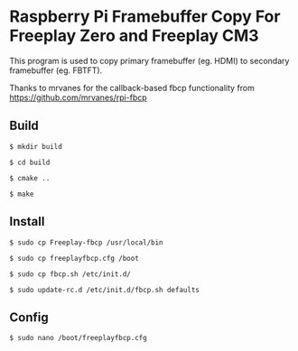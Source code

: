 Raspberry Pi Framebuffer Copy For Freeplay Zero and Freeplay CM3
================================================================

This program is used to copy primary framebuffer (eg. HDMI) to secondary framebuffer (eg. FBTFT).

Thanks to mrvanes for the callback-based fbcp functionality from https://github.com/mrvanes/rpi-fbcp

Build
-----

    $ mkdir build
    
    $ cd build
    
    $ cmake ..
    
    $ make 

Install
-------
    $ sudo cp Freeplay-fbcp /usr/local/bin

    $ sudo cp freeplayfbcp.cfg /boot

    $ sudo cp fbcp.sh /etc/init.d/

    $ sudo update-rc.d /etc/init.d/fbcp.sh defaults

Config
------
    $ sudo nano /boot/freeplayfbcp.cfg
